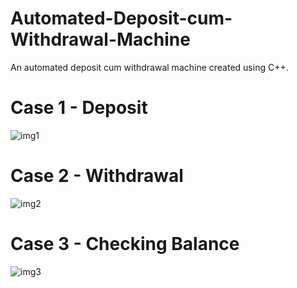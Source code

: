 # Automated-Deposit-cum-Withdrawal-Machine

An automated deposit cum withdrawal machine created using C++.

# Case 1 - Deposit
![img1](https://user-images.githubusercontent.com/110095811/181235483-7df8b5c0-747c-480a-9869-07ca18166c9e.png)

# Case 2 - Withdrawal
![img2](https://user-images.githubusercontent.com/110095811/181235564-54fa0ab4-4d93-4358-a744-b159d6fb0620.png)

# Case 3 - Checking Balance
![img3](https://user-images.githubusercontent.com/110095811/181235644-a59d9dc5-c550-4a97-ac99-46377b6e53b7.png)
